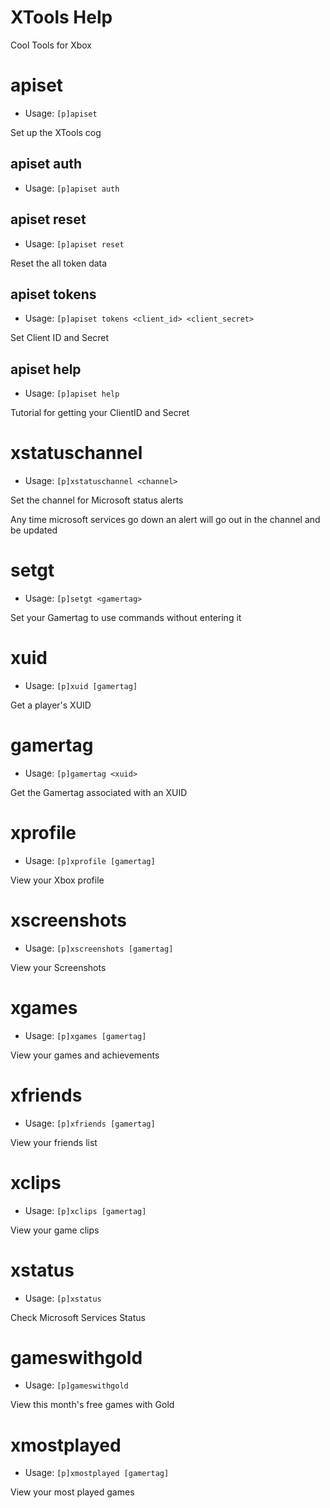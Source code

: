 # XTools Help

Cool Tools for Xbox

# apiset
 - Usage: `[p]apiset`

Set up the XTools cog

## apiset auth
 - Usage: `[p]apiset auth`
## apiset reset
 - Usage: `[p]apiset reset`

Reset the all token data

## apiset tokens
 - Usage: `[p]apiset tokens <client_id> <client_secret>`

Set Client ID and Secret

## apiset help
 - Usage: `[p]apiset help`

Tutorial for getting your ClientID and Secret

# xstatuschannel
 - Usage: `[p]xstatuschannel <channel>`

Set the channel for Microsoft status alerts

Any time microsoft services go down an alert will go out in the channel and be updated

# setgt
 - Usage: `[p]setgt <gamertag>`

Set your Gamertag to use commands without entering it

# xuid
 - Usage: `[p]xuid [gamertag]`

Get a player's XUID

# gamertag
 - Usage: `[p]gamertag <xuid>`

Get the Gamertag associated with an XUID

# xprofile
 - Usage: `[p]xprofile [gamertag]`

View your Xbox profile

# xscreenshots
 - Usage: `[p]xscreenshots [gamertag]`

View your Screenshots

# xgames
 - Usage: `[p]xgames [gamertag]`

View your games and achievements

# xfriends
 - Usage: `[p]xfriends [gamertag]`

View your friends list

# xclips
 - Usage: `[p]xclips [gamertag]`

View your game clips

# xstatus
 - Usage: `[p]xstatus`

Check Microsoft Services Status

# gameswithgold
 - Usage: `[p]gameswithgold`

View this month's free games with Gold

# xmostplayed
 - Usage: `[p]xmostplayed [gamertag]`

View your most played games
